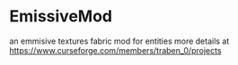 # EmissiveMod
an emmisive textures fabric mod for entities
more details at https://www.curseforge.com/members/traben_0/projects
